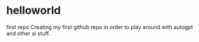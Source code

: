 # helloworld
first repo
Creating my first github repo in order to play around with autogpt and other ai stuff.
	
